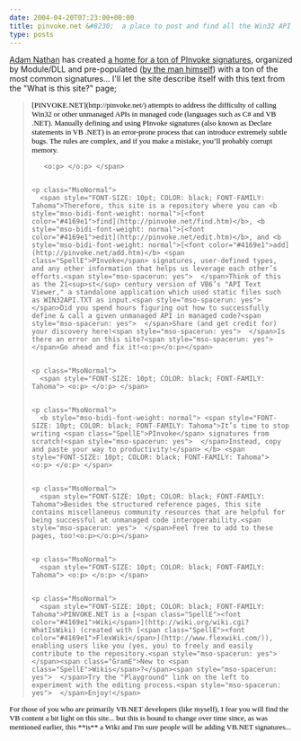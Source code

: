 ```yaml
---
date: 2004-04-20T07:23:00+00:00
title: pinvoke.net &#8230;  a place to post and find all the Win32 API signatures you need &#8230;
type: posts
---
```

[Adam Nathan](http://blogs.msdn.com/adam_nathan) has created [a home for a ton of PInvoke signatures](http://pinvoke.net/), organized by Module/DLL and pre-populated ([by the man himself](http://www.amazon.com/exec/obidos/ASIN/067232170X/)) with a ton of the most common signatures... I'll let the site describe itself with this text from the "What is this site?" page;

<blockquote dir="ltr" style="MARGIN-RIGHT: 0px">
  <div class="Section1">
    <p class="MsoNormal">
      <span style="FONT-SIZE: 10pt; COLOR: black; FONT-FAMILY: Tahoma"> [PINVOKE.NET](http://pinvoke.net/) attempts to address the difficulty of calling Win32 or other unmanaged APIs in managed code (languages such as C# and VB .NET).<span style="mso-spacerun: yes">   </span>Manually defining and using <span class="SpellE">PInvoke</span> signatures (also known as Declare statements in VB .NET) is an error-prone process that can introduce extremely subtle bugs.<span style="mso-spacerun: yes">  </span>The rules are complex, and if you make a mistake, you’ll probably corrupt memory.</span> <span style="FONT-SIZE: 10pt; COLOR: black; FONT-FAMILY: Tahoma"> <?xml:namespace prefix ="" o ns ="" "urn:schemas-microsoft-com:office:office" /?>

       <o:p> </o:p> </span>


    <p class="MsoNormal">
      <span style="FONT-SIZE: 10pt; COLOR: black; FONT-FAMILY: Tahoma">Therefore, this site is a repository where you can <b style="mso-bidi-font-weight: normal">[<font color="#4169e1">find](http://pinvoke.net/find.htm)</b>, <b style="mso-bidi-font-weight: normal">[<font color="#4169e1">edit](http://pinvoke.net/edit.htm)</b>, and <b style="mso-bidi-font-weight: normal">[<font color="#4169e1">add](http://pinvoke.net/add.htm)</b> <span class="SpellE">PInvoke</span> signatures, user-defined types, and any other information that helps us leverage each other’s efforts.<span style="mso-spacerun: yes">  </span>Think of this as the 21<sup>st</sup> century version of VB6’s "API Text Viewer," a standalone application which used static files such as WIN32API.TXT as input.<span style="mso-spacerun: yes">  </span>Did you spend hours figuring out how to successfully define & call a given unmanaged API in managed code?<span style="mso-spacerun: yes">  </span>Share (and get credit for) your discovery here!<span style="mso-spacerun: yes">  </span>Is there an error on this site?<span style="mso-spacerun: yes">  </span>Go ahead and fix it!<o:p></o:p></span>


    <p class="MsoNormal">
      <span style="FONT-SIZE: 10pt; COLOR: black; FONT-FAMILY: Tahoma"> <o:p> </o:p> </span>


    <p class="MsoNormal">
      <b style="mso-bidi-font-weight: normal"> <span style="FONT-SIZE: 10pt; COLOR: black; FONT-FAMILY: Tahoma">It’s time to stop writing <span class="SpellE">PInvoke</span> signatures from scratch!<span style="mso-spacerun: yes">  </span>Instead, copy and paste your way to productivity!</span> </b> <span style="FONT-SIZE: 10pt; COLOR: black; FONT-FAMILY: Tahoma"> <o:p> </o:p> </span>


    <p class="MsoNormal">
      <span style="FONT-SIZE: 10pt; COLOR: black; FONT-FAMILY: Tahoma">Besides the structured reference pages, this site contains miscellaneous community resources that are helpful for being successful at unmanaged code interoperability.<span style="mso-spacerun: yes">  </span>Feel free to add to these pages, too!<o:p></o:p></span>


    <p class="MsoNormal">
      <span style="FONT-SIZE: 10pt; COLOR: black; FONT-FAMILY: Tahoma"> <o:p> </o:p> </span>


    <p class="MsoNormal">
      <span style="FONT-SIZE: 10pt; COLOR: black; FONT-FAMILY: Tahoma">PINVOKE.NET is a [<span class="SpellE"><font color="#4169e1">Wiki</span>](http://wiki.org/wiki.cgi?WhatIsWiki) (created with [<span class="SpellE"><font color="#4169e1">FlexWiki</span>](http://www.flexwiki.com/)), enabling users like you (yes, you) to freely and easily contribute to the repository.<span style="mso-spacerun: yes">  </span><span class="GramE">New to <span class="SpellE">Wikis</span>?</span><span style="mso-spacerun: yes">  </span>Try the "Playground" link on the left to experiment with the editing process.<span style="mso-spacerun: yes">  </span>Enjoy!</span>

  </div>
</blockquote>

<p class="MsoNormal" dir="ltr">
  <span style="FONT-SIZE: 10pt; COLOR: black; FONT-FAMILY: Tahoma">For those of you who are primarily VB.NET developers (like myself), I fear you will find the VB content a bit light on this site... but this is bound to change over time since, as was mentioned earlier, this **is** a Wiki and I'm sure people will be adding VB.NET signatures...</span>
